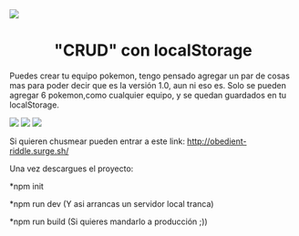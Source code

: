 <img src="https://media.licdn.com/dms/image/D4D16AQH25-XOqtNqdw/profile-displaybackgroundimage-shrink_350_1400/0/1674605075018?e=1682553600&v=beta&t=TNnw0RWEzWxbOiMtQRaWr1W8Z4XI15oyyJBzzCIGgzc"/>


<h1 align="center"> "CRUD" con localStorage </h1>

 Puedes crear tu equipo pokemon, tengo pensado agregar un par de cosas mas para poder decir que es la versión 1.0, aun ni eso es. Solo se pueden agregar 6 pokemon,como cualquier equipo, y se quedan guardados en tu localStorage.

<img src="https://i.ibb.co/smV93hf/Captura-desde-2023-02-28-20-26-32.png"/>
<img src="https://i.ibb.co/7WPFRLd/Captura-desde-2023-02-28-20-26-53.png"/>
<img src="https://i.ibb.co/QJfhB7c/Captura-desde-2023-02-28-20-32-25.png"/>
 
Si quieren chusmear pueden entrar a este link: http://obedient-riddle.surge.sh/
 
Una vez descargues el proyecto:

*npm init

*npm run dev (Y asi arrancas un servidor local tranca)

*npm run build (Si quieres mandarlo a producción ;))


